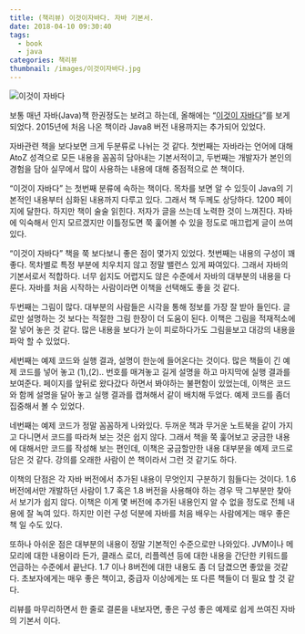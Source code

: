 ```yaml
---
title: (책리뷰) 이것이자바다. 자바 기본서.
date: 2018-04-10 09:30:40
tags: 
  - book 
  - java
categories: 책리뷰
thumbnail: /images/이것이자바다.jpg
---
```


![이것이 자바다](/images/이것이자바다.jpg "")

보통 매년 자바(Java)책 한권정도는 보려고 하는데, 올해에는 “[이것이 자바다](http://www.hanbit.co.kr/media/books/book_view.html?p_code=B1460673937)”를 보게되었다. 2015년에 처음 나온 책이라 Java8 버전 내용까지는 추가되어 있었다.

자바관련 책을 보다보면 크게 두분류로 나뉘는 것 같다. 첫번째는 자바라는 언어에 대해 AtoZ 성격으로 모든 내용을 꼼꼼히 담아내는 기본서적이고, 두번째는 개발자가 본인의 경험을 담아 실무에서 많이 사용하는 내용에 대해 중점적으로 쓴 책이다. 

“이것이 자바다” 는 첫번째 분류에 속하는 책이다. 목차를 보면 알 수 있듯이 Java의 기본적인 내용부터 심화된 내용까지 다루고 있다. 그래서 책 두께도 상당하다. 1200 페이지에 달한다. 하지만 책이 술술 읽힌다. 저자가 글을 쓰는데 노력한 것이 느껴진다. 자바에 익숙해서 인지 모르겠지만 이틀정도면 쭉 훑어볼 수 있을 정도로 매끄럽게 글이 쓰여있다.

“이것이 자바다” 책을 쭉 보다보니 좋은 점이 몇가지 있었다.
첫번째는 내용의 구성이 꽤 좋다. 목차별로 특정 부분에 치우치지 않고 정말 밸런스 있게 짜여있다. 그래서 자바의 기본서로서 적합하다. 너무 쉽지도 어렵지도 않은 수준에서 자바의 대부분의 내용을 다룬다. 자바를 처음 시작하는 사람이라면 이책을 선택해도 좋을 것 같다.

두번째는 그림이 많다. 대부분의 사람들은 시각을 통해 정보를 가장 잘 받아 들인다. 글로만 설명하는 것 보다는 적절한 그림 한장이 더 도움이 된다. 이책은 그림을 적재적소에 잘 넣어 놓은 것 같다. 많은 내용을 보다가 눈이 피로하다가도 그림을보고 대강의 내용을 파악 할 수 있었다.

세번째는 예제 코드와 실행 결과, 설명이 한눈에 들어온다는 것이다. 많은 책들이 긴 예제 코드를 넣어 놓고 (1),(2).. 번호를 매겨놓고 길게 설명을 하고 마지막에 실행 결과를 보여준다. 페이지를 앞뒤로 왔다갔다 하면서 봐야하는 불편함이 있었는데, 이책은 코드와 함께 설명을 달아 놓고 실행 결과를 캡쳐해서 같이 배치해 두었다. 예제 코드를 좀더 집중해서 볼 수 있었다.

네번째는 예제 코드가 정말 꼼꼼하게 나와있다. 두꺼운 책과 무거운 노트북을 같이 가지고 다니면서 코드를 따라쳐 보는 것은 쉽지 않다. 그래서 책을 쭉 훑어보고 궁금한 내용에 대해서만 코드를 작성해 보는 편인데, 이책은 궁금할만한 내용 대부분을 예제 코드로 담은 것 같다. 강의를 오래한 사람이 쓴 책이라서 그런 것 같기도 하다.

이책의 단점은 각 자바 버전에서 추가된 내용이 무엇인지 구분하기 힘들다는 것이다. 1.6버전에서만 개발하던 사람이 1.7 혹은 1.8 버전을 사용해야 하는 경우 딱 그부분만 찾아서 보기가 쉽지 않다. 이책은 이게 몇 버전에 추가된 내용인지 알 수 없을 정도로 전체 내용에 잘 녹여 있다. 하지만 이런 구성 덕분에 자바를 처음 배우는 사람에게는 매우 좋은 책 일 수도 있다.

또하나 아쉬운 점은 대부분의 내용이 정말 기본적인 수준으로만 나와있다. JVM이나 메모리에 대한 내용이라 든가, 클래스 로더, 리플렉션 등에 대한 내용을 간단한 키워드를 언급하는 수준에서 끝난다. 1.7 이나 8버전에 대한 내용도 좀 더 담겼으면 좋았을 것같다. 
초보자에게는 매우 좋은 책이고, 중급자 이상에게는 또 다른 책들이 더 필요 할 것 같다.


리뷰를 마무리하면서 한 줄로 결론을 내보자면,
좋은 구성 좋은 예제로 쉽게 쓰여진 자바의 기본서 이다.


